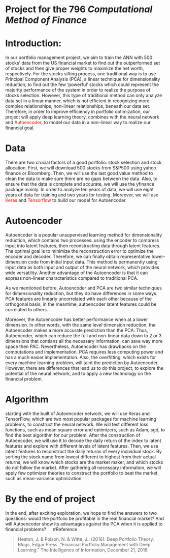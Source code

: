 # Project for the 796 ___Computational Method of Finance___
# Introduction:
In our portfolio management project, we aim to train the ANN with 500 stocks’ data from the US financial market to find out the outperformed set of stocks and then give proper weights to maximize the net worth, respectively. For the stocks sifting process, one traditional way is to use Principal Component Analysis (PCA), a linear technique for dimensionality reduction, to find out the few ‘powerful’ stocks which could represent the majority performance of the system in order to realize the purpose of stocks selection. However, this type of traditional method can only analyze data set in a linear manner, which is not efficient in recognizing more complex relationships, non-linear relationships, beneath our data set. Therefore, in order to improve efficiency in portfolio optimization, our project will apply deep learning theory, combines with the neural network and <font color=red>Autoencoder</font>, to model our data in a non-linear way to realize our financial goal.

# Data
There are two crucial factors of a good portfolio: stock selection and stock allocation. First, we will download 500 stocks from S&P500 using yahoo finance or Bloomberg. Then, we will use the last good value method to clean the data to make sure there are no gaps between the data. Also, to ensure that the data is complete and accurate, we will use the yfinance package mainly. In order to analyze ten years of data, we will use eight years of data for training and two years for testing. Moreover, we will use <font color=red>Keras</font> and  <font color=red>Tensorflow</font> to build our model for Autoencoder.
# Autoencoder 
Autoencoder is a popular unsupervised learning method for dimensionality reduction, which contains two processes: using the encoder to compress input into latent features, then reconstructing data through latent features. The optimal goal is to minimize the reconstruction error to optimize the encoder and decoder. Therefore, we can finally obtain representative lower-dimension code from initial input data. This method is permanently using input data as both input and output of the neural network, which provides wide versatility. Another advantage of the Autoencoder is that it can express non-linear characteristics compared to traditional PCA. 

As we mentioned before, Autoencoder and PCA are two similar techniques for dimensionality reduction, but they do have differences in some ways. PCA features are linearly uncorrelated with each other because of the orthogonal basis; in the meantime, autoencoder latent features could be correlated to others.
 
Moreover, the Autoencoder has better performance when at a lower dimension. In other words, with the same level dimension reduction, the Autoencoder makes a more accurate prediction than the PCA. Thus, Autoencoder, which can reduce the full and non-linear data down to 2 or 3 dimensions that contians all the necessary information, can save way more space then PAC. Nevertheless, Autoencoder has drawbacks on the computations and implementation. PCA requires less computing power and has a much easier implementation. Also, the overfitting, which exists for every machine learning problem, will taint the prediction by Autoencoder. However, there are differences that lead us to do this project, to explore the potential of the neural network, and to apply a new technology on the financial problem.
# Algorithm
starting with the built of Autoencoder network, we will use Keras and TensorFlow, which are two most popular packages for machine learning problems, to construct the neural network. We will test different loss functions, such as mean square error and optimizers, such as Adam, sgd, to find the best algorithm for our problem. After the construction of Autoencoder, we will use it to decode the daily return of the index to latent features and explore with different levels of latent features. Then, we use latent features to reconstruct the daily returns of every individual stock. By sorting the stock name from lowest different to highest from their actual returns, we will know which stocks are the market maker, and which stocks do not follow the market. After gathering all necessary information, we will apply few optimizer theories to construct the portfolio to beat the market, such as mean-variance optimization. 
# By the end of project
In the end, after exciting exploration, we hope to find the answers to two questions: would the portfolio be profitable in the real financial market? And will Autoencoder show its advantages against the PCA when it is applied to financial problems?
 
#Reference
>Heaton, J. & Polson, N. & Witte, J.. (2016). Deep Portfolio Theory.
Blogs, Edgar Press. “Financial Portfolio Management with Deep Learning.” The Intelligence of Information, December 21, 2016. 
